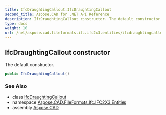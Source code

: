```yaml
---
title: IfcDraughtingCallout.IfcDraughtingCallout
second_title: Aspose.CAD for .NET API Reference
description: IfcDraughtingCallout constructor. The default constructor
type: docs
weight: 10
url: /net/aspose.cad.fileformats.ifc.ifc2x3.entities/ifcdraughtingcallout/ifcdraughtingcallout/
---
```

## IfcDraughtingCallout constructor

The default constructor.

```csharp
public IfcDraughtingCallout()
```

### See Also

* class [IfcDraughtingCallout](../)
* namespace [Aspose.CAD.FileFormats.Ifc.IFC2X3.Entities](../../ifcdraughtingcallout/)
* assembly [Aspose.CAD](../../../)


